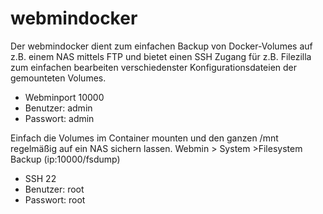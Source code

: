 # webmindocker
Der webmindocker dient zum einfachen Backup von Docker-Volumes auf z.B. einem NAS mittels FTP
und bietet einen SSH Zugang für z.B. Filezilla zum einfachen bearbeiten verschiedenster Konfigurationsdateien der gemounteten Volumes. 

* Webminport 10000
* Benutzer: admin
* Passwort: admin
 
Einfach die Volumes im Container mounten und den ganzen /mnt regelmäßig auf ein NAS sichern lassen.
Webmin > System >Filesystem Backup (ip:10000/fsdump)

* SSH 22
* Benutzer: root
* Passwort: root
 

